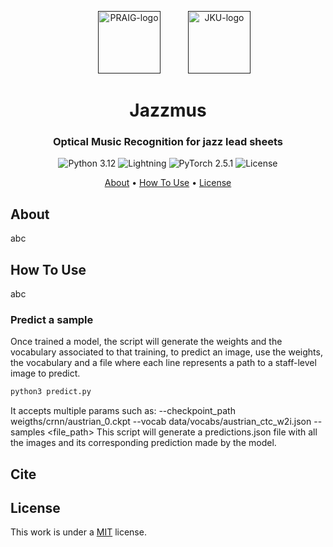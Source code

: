 <p align="center">
  <a href=""><img src="https://i.imgur.com/Iu7CvC1.png" alt="PRAIG-logo" width="100" style="margin: 0 20"></a>
  <a href=""><img src="https://i.imgur.com/Iu7CvC1.png" alt="JKU-logo" width="100" style="margin: 0 0 0 20"></a>
</p>

<h1 align="center">Jazzmus</h1>

<h3 align="center">Optical Music Recognition for jazz lead sheets</h3>

<p align="center">
  <img src="https://img.shields.io/badge/python-3.12-orange.svg" alt="Python 3.12">
  <img src="https://img.shields.io/badge/-Lightning-792ee5?logo=pytorchlightning&logoColor=white" alt="Lightning">
  <img src="https://img.shields.io/badge/PyTorch-%23EE4C2C.svg?style=flat&logo=PyTorch&logoColor=white" alt="PyTorch 2.5.1">
  <img src="https://img.shields.io/static/v1?label=License&message=MIT&color=blue" alt="License">
</p>


<p align="center">
  <a href="#about">About</a> •
  <a href="#how-to-use">How To Use</a> •
  <a href="#license">License</a>
</p>

<style>
  .spaced-img {
    margin: 0 25px; /* 50px total spacing between images */
  }
</style>

## About

abc

## How To Use

abc


### Predict a sample
Once trained a model, the script will generate the weights and the vocabulary associated to that training, to predict an image, use the weights, the vocabulary and a file where each line represents a path to a staff-level image to predict.
```python
python3 predict.py
```
It accepts multiple params such as: --checkpoint_path weigths/crnn/austrian_0.ckpt --vocab data/vocabs/austrian_ctc_w2i.json --samples <file_path>
This script will generate a predictions.json file with all the images and its corresponding prediction made by the model.

## Cite

## License
This work is under a [MIT](LICENSE) license.


